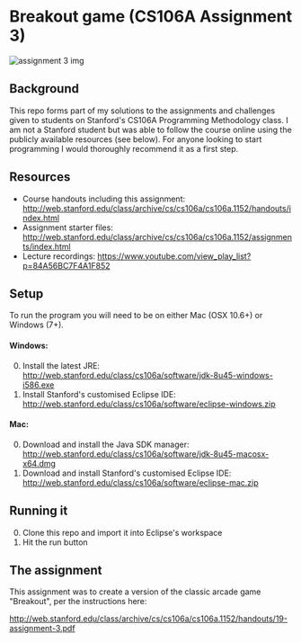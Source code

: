 Breakout game (CS106A Assignment 3)
===

![assignment 3 img](http://i.imgur.com/m0A5N05.png)

Background
---
This repo forms part of my solutions to the assignments and challenges given to students on Stanford's CS106A Programming Methodology class. I am not a Stanford student but was able to follow the course online using the publicly available resources (see below). For anyone looking to start programming I would thoroughly recommend it as a first step.

Resources
---
- Course handouts including this assignment: http://web.stanford.edu/class/archive/cs/cs106a/cs106a.1152/handouts/index.html
- Assignment starter files: http://web.stanford.edu/class/archive/cs/cs106a/cs106a.1152/assignments/index.html
- Lecture recordings: https://www.youtube.com/view_play_list?p=84A56BC7F4A1F852

Setup
---
To run the program you will need to be on either Mac (OSX 10.6+) or Windows (7+).
#### Windows: ####
0. Install the latest JRE: http://web.stanford.edu/class/cs106a/software/jdk-8u45-windows-i586.exe
0. Install Stanford's customised Eclipse IDE: http://web.stanford.edu/class/cs106a/software/eclipse-windows.zip

#### Mac: ####
0. Download and install the Java SDK manager: http://web.stanford.edu/class/cs106a/software/jdk-8u45-macosx-x64.dmg
0. Download and install Stanford's customised Eclipse IDE: http://web.stanford.edu/class/cs106a/software/eclipse-mac.zip

Running it
---
0. Clone this repo and import it into Eclipse's workspace
0. Hit the run button

The assignment
---
This assignment was to create a version of the classic arcade game "Breakout", per the instructions here:

http://web.stanford.edu/class/archive/cs/cs106a/cs106a.1152/handouts/19-assignment-3.pdf
